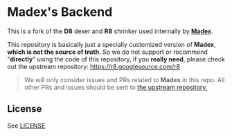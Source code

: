 # Madex's Backend
This is a fork of the **D8** dexer and **R8** shrinker used internally by [**Madex**](https://github.com/kami-lang/madex).

This repository is basically just a specially customized version of **Madex**, **which is not the source of truth**. So we do not support or recommend "**directly**" using the code of this repository, if you **really need**, please check out the upstream repository: https://r8.googlesource.com/r8

> We will only consider issues and PRs related to **Madex** in this repo. All other PRs and issues should be sent to [the upstream repository.](https://r8.googlesource.com/r8)

[//]: # (## Diff)

[//]: # ()
[//]: # (```diff)

[//]: # (- new DexType&#40;&#41;)

[//]: # (+ TypeImpl&#40;&#41;)

[//]: # ()
[//]: # (- DexType.getSimpleName)

[//]: # (+ DexType.simpleName)

[//]: # ()
[//]: # (- DexType.getPackageName)

[//]: # (+ DexType.packageName)

[//]: # ()
[//]: # (- DexType.descriptor.toString&#40;&#41;)

[//]: # (- DexType.toDescriptorString&#40;&#41;)

[//]: # (+ DexType.descriptorString)

[//]: # ()
[//]: # (```)

[//]: # ()
[//]: # (```diff)

[//]: # (- DexParser.readFields - DexEncodedField.builder&#40;&#41;)

[//]: # (+ PropertyImpl&#40;&#41;)

[//]: # ()
[//]: # (- DexEncodedField.getDeprecated)

[//]: # (+ DexEncodedField.deprecated)

[//]: # (```)

## License

See [LICENSE](LICENSE)